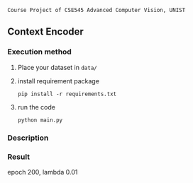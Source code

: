```
Course Project of CSE545 Advanced Computer Vision, UNIST
```

## Context Encoder

### Execution method

1. Place your dataset in `data/`

2. install requirement package

   ```shell
   pip install -r requirements.txt
   ```

3. run the code

   ```shell
   python main.py
   ```

### Description

[](img/desc1.png)

[](img/desc2.png)

### Result

epoch 200, lambda 0.01

